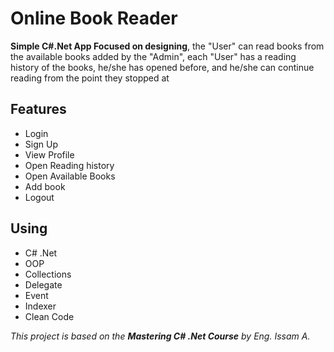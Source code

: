 # Online Book Reader
**Simple C#.Net App Focused on designing**, the "User" can read books from the available books added by the "Admin", each "User" has a reading history of the books, he/she has opened before, and he/she can continue reading from the point they stopped at

## Features
- Login
- Sign Up
- View Profile
- Open Reading history
- Open Available Books
- Add book
- Logout
  
## Using
- C# .Net
- OOP
- Collections
- Delegate
- Event
- Indexer
- Clean Code

*This project is based on the **Mastering C# .Net Course** by Eng. Issam A.*

